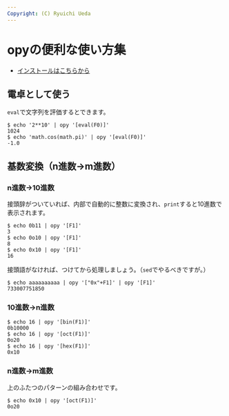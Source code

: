 ```yaml
---
Copyright: (C) Ryuichi Ueda
---
```


# opyの便利な使い方集

* [インストールはこちらから](https://github.com/ryuichiueda/opy)

## 電卓として使う

`eval`で文字列を評価するとできます。

```
$ echo '2**10' | opy '[eval(F0)]'
1024
$ echo 'math.cos(math.pi)' | opy '[eval(F0)]'
-1.0
```

## 基数変換（n進数→m進数）

### n進数→10進数

接頭辞がついていれば、内部で自動的に整数に変換され、`print`すると10進数で表示されます。

```
$ echo 0b11 | opy '[F1]'
3
$ echo 0o10 | opy '[F1]'
8
$ echo 0x10 | opy '[F1]'
16
```

接頭語がなければ、つけてから処理しましょう。（`sed`でやるべきですが。）

```
$ echo aaaaaaaaaa | opy '["0x"+F1]' | opy '[F1]'
733007751850
```

### 10進数→n進数

```
$ echo 16 | opy '[bin(F1)]'
0b10000
$ echo 16 | opy '[oct(F1)]'
0o20
$ echo 16 | opy '[hex(F1)]'
0x10
```

### n進数→m進数


上のふたつのパターンの組み合わせです。

```
$ echo 0x10 | opy '[oct(F1)]'
0o20
```
